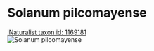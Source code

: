 
Solanum pilcomayense
====================
  
[iNaturalist taxon id: 1169181](https://www.inaturalist.org/taxa/1169181)  
![Solanum pilcomayense](https://inaturalist-open-data.s3.amazonaws.com/photos/223021818/medium.png)